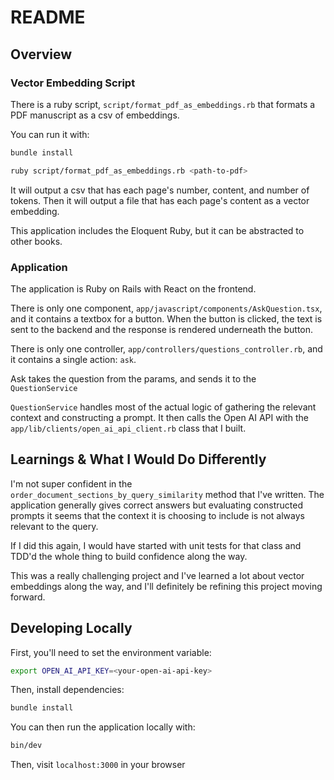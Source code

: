 # README

## Overview

### Vector Embedding Script

There is a ruby script, `script/format_pdf_as_embeddings.rb` that
formats a PDF manuscript as a csv of embeddings.

You can run it with:

```bash
bundle install
```

```bash
ruby script/format_pdf_as_embeddings.rb <path-to-pdf>
```

It will output a csv that has each page's number, content, and number of tokens.
Then it will output a file that has each page's content as a vector embedding.

This application includes the Eloquent Ruby, but it can be abstracted to other books.

### Application

The application is Ruby on Rails with React on the frontend.

There is only one component, `app/javascript/components/AskQuestion.tsx`,
and it contains a textbox for a button. When the button is clicked, the text
is sent to the backend and the response is rendered underneath the button.

There is only one controller, `app/controllers/questions_controller.rb`, and it
contains a single action: `ask`.

Ask takes the question from the params, and sends it to the `QuestionService`

`QuestionService` handles most of the actual logic of gathering the relevant context
and constructing a prompt. It then calls the Open AI API with the `app/lib/clients/open_ai_api_client.rb`
class that I built.

## Learnings & What I Would Do Differently

I'm not super confident in the `order_document_sections_by_query_similarity` method that I've written.
The application generally gives correct answers but evaluating constructed prompts it seems that the
context it is choosing to include is not always relevant to the query.

If I did this again, I would have started with unit tests for that class and TDD'd the whole thing
to build confidence along the way.

This was a really challenging project and I've learned a lot about vector embeddings along the way,
and I'll definitely be refining this project moving forward.

## Developing Locally

First, you'll need to set the environment variable:

```bash
export OPEN_AI_API_KEY=<your-open-ai-api-key>
```

Then, install dependencies:

```bash
bundle install
```
You can then run the application locally with:

```bash
bin/dev
```

Then, visit `localhost:3000` in your browser